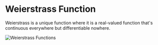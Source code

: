 # Weierstrass Function

Weierstrass is a unique function where it is a real-valued function that's continuous everywhere but differentiable nowhere. <br>

![Weierstrass Functions](https://user-images.githubusercontent.com/88787873/209896404-1cc33604-a2c2-414a-9062-794caefe6433.png)
